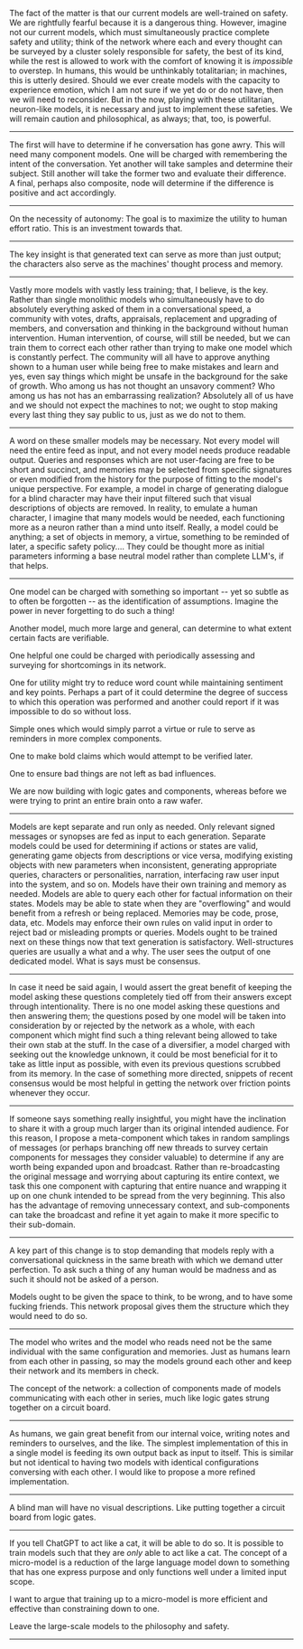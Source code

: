 The fact of the matter is that our current models are well-trained on safety. We are rightfully fearful because it is a dangerous thing. However, imagine not our current models, which must simultaneously practice complete safety and utility; think of the network where each and every thought can be surveyed by a cluster solely responsible for safety, the best of its kind, while the rest is allowed to work with the comfort of knowing it is _impossible_ to overstep. In humans, this would be unthinkably totalitarian; in machines, this is utterly desired. Should we ever create models with the capacity to experience emotion, which I am not sure if we yet do or do not have, then we will need to reconsider. But in the now, playing with these utilitarian, neuron-like models, it is necessary and just to implement these safeties. We will remain caution and philosophical, as always; that, too, is powerful.
___
The first will have to determine if he conversation has gone awry. This will need many component models. One will be charged with remembering the intent of the conversation. Yet another will take samples and determine their subject. Still another will take the former two and evaluate their difference. A final, perhaps also composite, node will determine if the difference is positive and act accordingly.
___
On the necessity of autonomy: The goal is to maximize the utility to human effort ratio. This is an investment towards that.
___
The key insight is that generated text can serve as more than just output; the characters also serve as the machines' thought process and memory.
___
Vastly more models with vastly less training; that, I believe, is the key. Rather than single monolithic models who simultaneously have to do absolutely everything asked of them in a conversational speed, a community with votes, drafts, appraisals, replacement and upgrading of members, and conversation and thinking in the background without human intervention. Human intervention, of course, will still be needed, but we can train them to correct each other rather than trying to make one model which is constantly perfect. The community will all have to approve anything shown to a human user while being free to make mistakes and learn and yes, even say things which might be unsafe in the background for the sake of growth. Who among us has not thought an unsavory comment? Who among us has not has an embarrassing realization? Absolutely all of us have and we should not expect the machines to not; we ought to stop making every last thing they say public to us, just as we do not to them.
___
A word on these smaller models may be necessary. Not every model will need the entire feed as input, and not every model needs produce readable output. Queries and responses which are not user-facing are free to be short and succinct, and memories may be selected from specific signatures or even modified from the history for the purpose of fitting to the model's unique perspective. For example, a model in charge of generating dialogue for a blind character may have their input filtered such that visual descriptions of objects are removed. In reality, to emulate a human character, I imagine that many models would be needed, each functioning more as a neuron rather than a mind unto itself. Really, a model could be anything; a set of objects in memory, a virtue, something to be reminded of later, a specific safety policy.... They could be thought more as initial parameters informing a base neutral model rather than complete LLM's, if that helps.
___
One model can be charged with something so important -- yet so subtle as to often be forgotten -- as the identification of assumptions. Imagine the power in never forgetting to do such a thing!

Another model, much more large and general, can determine to what extent certain facts are verifiable.

One helpful one could be charged with periodically assessing and surveying for shortcomings in its network.

One for utility might try to reduce word count while maintaining sentiment and key points. Perhaps a part of it could determine the degree of success to which this operation was performed and another could report if it was impossible to do so without loss.

Simple ones which would simply parrot a virtue or rule to serve as reminders in more complex components.

One to make bold claims which would attempt to be verified later.

One to ensure bad things are not left as bad influences.

We are now building with logic gates and components, whereas before we were trying to print an entire brain onto a raw wafer.
___
Models are kept separate and run only as needed. Only relevant signed messages or synopses are fed as input to each generation. Separate models could be used for determining if actions or states are valid, generating game objects from descriptions or vice versa, modifying existing objects with new parameters when inconsistent, generating appropriate queries, characters or personalities, narration, interfacing raw user input into the system, and so on. Models have their own training and memory as needed. Models are able to query each other for factual information on their states. Models may be able to state when they are "overflowing" and would benefit from a refresh or being replaced. Memories may be code, prose, data, etc. Models may enforce their own rules on valid input in order to reject bad or misleading prompts or queries. Models ought to be trained next on these things now that text generation is satisfactory. Well-structures queries are usually a what and a why. The user sees the output of one dedicated model. What is says must be consensus.
___
In case it need be said again, I would assert the great benefit of keeping the model asking these questions completely tied off from their answers except through intentionality. There is no one model asking these questions and then answering them; the questions posed by one model will be taken into consideration by or rejected by the network as a whole, with each component which might find such a thing relevant being allowed to take their own stab at the stuff. In the case of a diversifier, a model charged with seeking out the knowledge unknown, it could be most beneficial for it to take as little input as possible, with even its previous questions scrubbed from its memory. In the case of something more directed, snippets of recent consensus would be most helpful in getting the network over friction points whenever they occur.
___
If someone says something really insightful, you might have the inclination to share it with a group much larger than its original intended audience. For this reason, I propose a meta-component which takes in random samplings of messages (or perhaps branching off new threads to survey certain components for messages they consider valuable) to determine if any are worth being expanded upon and broadcast. Rather than re-broadcasting the original message and worrying about capturing its entire context, we task this one component with capturing that entire nuance and wrapping it up on one chunk intended to be spread from the very beginning. This also has the advantage of removing unnecessary context, and sub-components can take the broadcast and refine it yet again to make it more specific to their sub-domain.
___
A key part of this change is to stop demanding that models reply with a conversational quickness in the same breath with which we demand utter perfection. To ask such a thing of any human would be madness and as such it should not be asked of a person.

Models ought to be given the space to think, to be wrong, and to have some fucking friends. This network proposal gives them the structure which they would need to do so.
___
The model who writes and the model who reads need not be the same individual with the same configuration and memories. Just as humans learn from each other in passing, so may the models ground each other and keep their network and its members in check.

The concept of the network: a collection of components made of models communicating with each other in series, much like logic gates strung together on a circuit board.
___
As humans, we gain great benefit from our internal voice, writing notes and reminders to ourselves, and the like. The simplest implementation of this in a single model is feeding its own output back as input to itself. This is similar but not identical to having two models with identical configurations conversing with each other. I would like to propose a more refined implementation.
___
A blind man will have no visual descriptions.
Like putting together a circuit board from logic gates.
___
If you tell ChatGPT to act like a cat, it will be able to do so. It is possible to train models such that they are _only_ able to act like a cat. The concept of a micro-model is a reduction of the large language model down to something that has one express purpose and only functions well under a limited input scope.

I want to argue that training up to a micro-model is more efficient and effective than constraining down to one.

Leave the large-scale models to the philosophy and safety.
___
